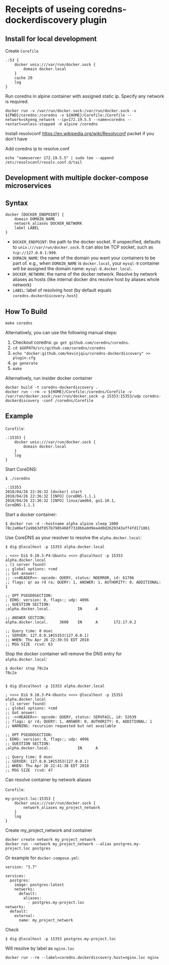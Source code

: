 Receipts of useing coredns-dockerdiscovery plugin
===================================

Install for local development
---

Create `Corefile`
    
    .:53 {
        docker unix:///var/run/docker.sock {
            domain docker.local
        }
        cache 20
        log
    }

Run coredns in alpine container with assigned static ip. Specify any network is required.

    docker run -v /var/run/docker.sock:/var/run/docker.sock -v ${PWD}/coredns:/coredns -v ${HOME}/Corefile:/Corefile --network=skyeng_network --ip=172.19.5.5 --name=coredns --restart=unless-stopped -d alpine /coredns 

Install resolvconf https://en.wikipedia.org/wiki/Resolvconf packet if you don't have

Add coredns ip to resolve.conf
    
    echo "nameserver 172.19.5.5" | sudo tee --append /etc/resolvconf/resolv.conf.d/tail

Development with multiple docker-compose microservices
----


Syntax
------

    docker [DOCKER_ENDPOINT] {
        domain DOMAIN_NAME
        network_aliases DOCKER_NETWORK
        label LABEL
    }


* `DOCKER_ENDPOINT`: the path to the docker socket. If unspecified, defaults to `unix:///var/run/docker.sock`. It can also be TCP socket, such as `tcp://127.0.0.1:999`.
* `DOMAIN_NAME`: the name of the domain you want your containers to be part of. e.g., when `DOMAIN_NAME` is `docker.local`, your `mysql-0` container will be assigned the domain name: `mysql-0.docker.local`.
* `DOCKER_NETWORK`: the name of the docker network. Resolve by network aliases as hosts (like internal docker dns resolve host by aliases whole network)
* `LABEL`: label of resolving host (by default equals ```coredns.dockerdiscovery.host```)

How To Build
------------

`make coredns`

Alternatively, you can use the following manual steps:

1. Checkout coredns:  `go get github.com/coredns/coredns`.
2. `cd $GOPATH/src/github.com/coredns/coredns`
3. `echo "docker:github.com/kevinjqiu/coredns-dockerdiscovery" >> plugin.cfg`
4. `go generate`
5. `make`

Alternatively, run insider docker container

    docker build -t coredns-dockerdiscovery .
    docker run --rm -v ${HOME}/Corefile:/coredns/Corefile -v /var/run/docker.sock:/var/run/docker.sock -p 15353:15353/udp coredns-dockerdiscovery -conf /coredns/Corefile

Example
-------

`Corefile`:

    .:15353 {
        docker unix:///var/run/docker.sock {
            domain docker.local
        }
        log
    }

Start CoreDNS:

    $ ./coredns

    .:15353
    2018/04/26 22:36:32 [docker] start
    2018/04/26 22:36:32 [INFO] CoreDNS-1.1.1
    2018/04/26 22:36:32 [INFO] linux/amd64, go1.10.1,
    CoreDNS-1.1.1

Start a docker container:

    $ docker run -d --hostname alpha alpine sleep 1000
    78c2a06ef2a9b63df857b7985468f7310bba0d9ea4d0d2629343aff4fd171861

Use CoreDNS as your resolver to resolve the `alpha.docker.local`:

    $ dig @localhost -p 15353 alpha.docker.local

    ; <<>> DiG 9.10.3-P4-Ubuntu <<>> @localhost -p 15353 alpha.docker.local
    ; (1 server found)
    ;; global options: +cmd
    ;; Got answer:
    ;; ->>HEADER<<- opcode: QUERY, status: NOERROR, id: 61786
    ;; flags: qr aa rd ra; QUERY: 1, ANSWER: 1, AUTHORITY: 0, ADDITIONAL: 1

    ;; OPT PSEUDOSECTION:
    ; EDNS: version: 0, flags:; udp: 4096
    ;; QUESTION SECTION:
    ;alpha.docker.local.            IN      A

    ;; ANSWER SECTION:
    alpha.docker.local.     3600    IN      A       172.17.0.2

    ;; Query time: 0 msec
    ;; SERVER: 127.0.0.1#15353(127.0.0.1)
    ;; WHEN: Thu Apr 26 22:39:55 EDT 2018
    ;; MSG SIZE  rcvd: 63

Stop the docker container will remove the DNS entry for `alpha.docker.local`:

    $ docker stop 78c2a
    78c2a


    $ dig @localhost -p 15353 alpha.docker.local

    ; <<>> DiG 9.10.3-P4-Ubuntu <<>> @localhost -p 15353 alpha.docker.local
    ; (1 server found)
    ;; global options: +cmd
    ;; Got answer:
    ;; ->>HEADER<<- opcode: QUERY, status: SERVFAIL, id: 52639
    ;; flags: qr rd; QUERY: 1, ANSWER: 0, AUTHORITY: 0, ADDITIONAL: 1
    ;; WARNING: recursion requested but not available

    ;; OPT PSEUDOSECTION:
    ; EDNS: version: 0, flags:; udp: 4096
    ;; QUESTION SECTION:
    ;alpha.docker.local.            IN      A

    ;; Query time: 0 msec
    ;; SERVER: 127.0.0.1#15353(127.0.0.1)
    ;; WHEN: Thu Apr 26 22:41:38 EDT 2018
    ;; MSG SIZE  rcvd: 47

Can resolve container by network aliases
     
`Corefile`:

    my-project.loc:15353 {
        docker unix:///var/run/docker.sock {
            network_aliases my_project_network
        }
        log
    } 
  
Create my_project_network and container
 
    docker create network my_project_network
    docker run --network my_project_network --alias postgres.my-project.loc postgres

Or example for `docker-compose.yml`:

    version: "3.7"

    services:
      postgres:
        image: postgres:latest
        networks:
          default:
            aliases:
              - postgres.my-project.loc
    networks:
      default:
        external:
          name: my_project_network  
       
Check
       
    $ dig @localhost -p 15353 postgres.my-project.loc

Will resolve by label as ```nginx.loc```

    docker run --rm --label=coredns.dockerdiscovery.host=nginx.loc nginx
